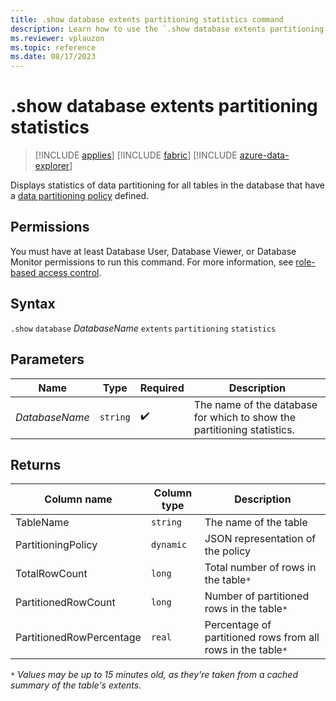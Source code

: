 ```yaml
---
title: .show database extents partitioning statistics command
description: Learn how to use the `.show database extents partitioning statistics` command to display the database's partitioning statistics.
ms.reviewer: vplauzon
ms.topic: reference
ms.date: 08/17/2023
---
```

# .show database extents partitioning statistics

> [!INCLUDE [applies](../includes/applies-to-version/applies.md)] [!INCLUDE [fabric](../includes/applies-to-version/fabric.md)] [!INCLUDE [azure-data-explorer](../includes/applies-to-version/azure-data-explorer.md)]

Displays statistics of data partitioning for all tables in the database that have a [data partitioning policy](partitioning-policy.md) defined.

## Permissions

You must have at least Database User, Database Viewer, or Database Monitor permissions to run this command. For more information, see [role-based access control](../access-control/role-based-access-control.md).

## Syntax

`.show` `database` *DatabaseName* `extents` `partitioning` `statistics`

## Parameters

|Name|Type|Required|Description|
|--|--|--|--|
|*DatabaseName*| `string` | :heavy_check_mark:|The name of the database for which to show the partitioning statistics.|

## Returns

| Column name   | Column type | Description |
| --- | --- | --- |
| TableName | `string` | The name of the table |
| PartitioningPolicy |`dynamic` | JSON representation of the policy |
| TotalRowCount | `long` | Total number of rows in the table`*` |
| PartitionedRowCount | `long` | Number of partitioned rows in the table`*` |
| PartitionedRowPercentage | `real` | Percentage of partitioned rows from all rows in the table`*` |

`*` *Values may be up to 15 minutes old, as they're taken from a cached summary of the table's extents.*
